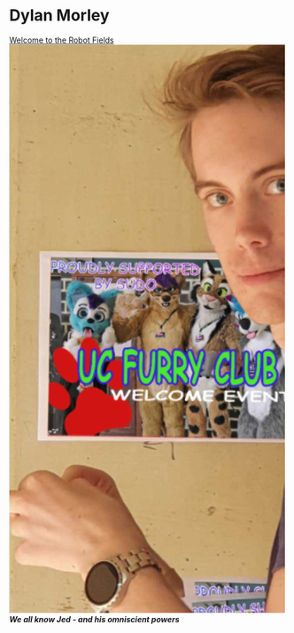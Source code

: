# Dylan Morley
[Welcome to the Robot Fields](https://github.com/JovianHawkMoon)  
![Hero](JedsSecret.jpg)  
***We all know Jed - and his omniscient powers***
